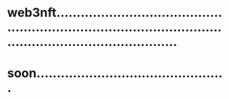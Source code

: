# web3nft........................................................................................................................................
# soon...............................................
